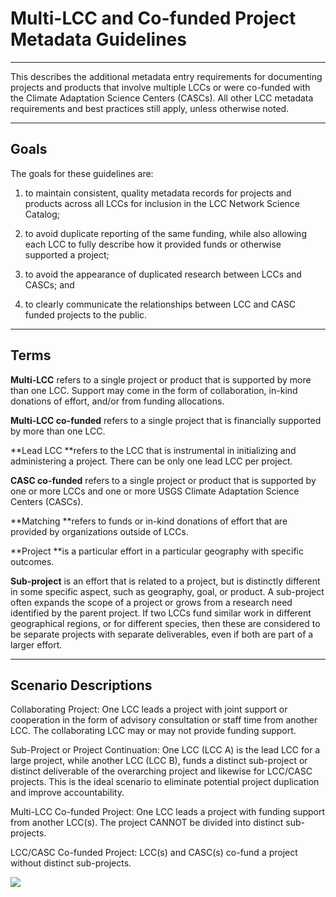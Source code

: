 # Multi-LCC and Co-funded Project Metadata Guidelines

---

This describes the additional metadata entry requirements for documenting projects and products that involve multiple LCCs or were co-funded with the Climate Adaptation Science Centers \(CASCs\).  All other LCC metadata requirements and best practices still apply, unless otherwise noted.

---

## Goals

The goals for these guidelines are:

1. to maintain consistent, quality metadata records for projects and products across all LCCs for inclusion in the LCC Network Science Catalog;

2. to avoid duplicate reporting of the same funding, while also allowing each LCC to fully describe how it provided funds or otherwise supported a project;

3. to avoid the appearance of duplicated research between LCCs and CASCs; and

4. to clearly communicate the relationships between LCC and CASC funded projects to the public.

---

## Terms

**Multi-LCC** refers to a single project or product that is supported by more than one LCC. Support may come in the form of collaboration, in-kind donations of effort, and/or from funding allocations.

**Multi-LCC co-funded** refers to a single project that is financially supported by more than one LCC.

**Lead LCC **refers to the LCC that is instrumental in initializing and administering a project. There can be only one lead LCC per project.

**CASC co-funded** refers to a single project or product that is supported by one or more LCCs and one or more USGS Climate Adaptation Science Centers \(CASCs\).

**Matching **refers to funds or in-kind donations of effort that are provided by organizations outside of LCCs.

**Project **is a particular effort in a particular geography with specific outcomes.

**Sub-project** is an effort that is related to a project, but is distinctly different in some specific aspect, such as geography, goal, or product. A sub-project often expands the scope of a project or grows from a research need identified by the parent project. If two LCCs fund similar work in different geographical regions, or for different species, then these are considered to be separate projects with separate deliverables, even if both are part of a larger effort.

---

## Scenario Descriptions

Collaborating Project: One LCC leads a project with joint support or cooperation in the form of advisory consultation or staff time from another LCC. The collaborating LCC may or may not provide funding support.

Sub-Project or Project Continuation: One LCC \(LCC A\) is the lead LCC for a large project, while another LCC \(LCC B\), funds a distinct sub-project or distinct deliverable of the overarching project and likewise for LCC/CASC projects. This is the ideal scenario to eliminate potential project duplication and improve accountability.

Multi-LCC Co-funded Project: One LCC leads a project with funding support from another LCC\(s\). The project CANNOT be divided into distinct sub-projects.

LCC/CASC Co-funded Project: LCC\(s\) and CASC\(s\) co-fund a project without distinct sub-projects.

![](https://lh6.googleusercontent.com/JJ8rqLfBuc4NEoF9KxTtojXjrNVchQmcaDuXyU1WGG1g3IHT4GXl8oE0p74P6urP_mREnvjS1GZFgyue59jhQT7M8ok-Cop8Ru8qGQFKjUsY77tFLMtcBdpTLGyxA2d965bARVqz)

